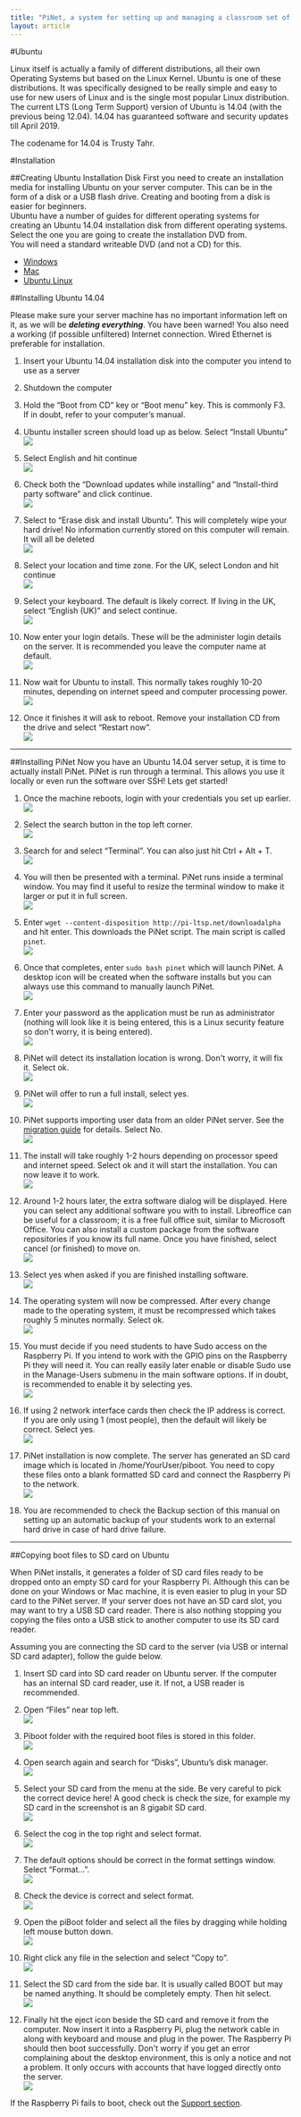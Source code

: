 ```yaml
---
title: "PiNet, a system for setting up and managing a classroom set of Raspberry Pis."
layout: article
---
```


#Ubuntu

Linux itself is actually a family of different distributions, all their
own Operating Systems but based on the Linux Kernel. Ubuntu is one of
these distributions. It was specifically designed to be really simple
and easy to use for new users of Linux and is the single most popular
Linux distribution. The current LTS (Long Term Support) version of
Ubuntu is 14.04 (with the previous being 12.04). 14.04 has guaranteed
software and security updates till April 2019.

The codename for 14.04 is Trusty Tahr.

#Installation

##Creating Ubuntu Installation Disk
First you need to create an installation media for installing Ubuntu on your server computer. This can be in the form of
a disk or a USB flash drive. Creating and booting from a disk is easier for beginners.   
Ubuntu have a number of guides for different operating systems for creating an Ubuntu 14.04 installation disk from 
different operating systems.   
Select the one you are going to create the installation DVD from.    
You will need a standard writeable DVD (and not a CD) for this.      
- [Windows](http://www.ubuntu.com/download/desktop/burn-a-dvd-on-windows)   
- [Mac](http://www.ubuntu.com/download/desktop/burn-a-dvd-on-mac-osx)   
- [Ubuntu Linux](http://www.ubuntu.com/download/desktop/burn-a-dvd-on-ubuntu)   

##Installing Ubuntu 14.04


Please make sure your server machine has no important information left
on it, as we will be ***deleting everything***. You have been warned!
You also need a working (if possible unfiltered) Internet connection.
Wired Ethernet is preferable for installation.

1.  Insert your Ubuntu 14.04 installation disk into the computer you
    intend to use as a server

2.  Shutdown the computer

3.  Hold the “Boot from CD” key or “Boot menu” key. This is commonly F3.
    If in doubt, refer to your computer’s manual.

4.  Ubuntu installer screen should load up as below. Select “Install
    Ubuntu”   
    ![](/assets/images/image2.jpeg)   
   
5.  Select English and hit continue   
    ![](/assets/images/image3.jpeg)
   
6.  Check both the “Download updates while installing” and
    “Install-third party software” and click
    continue.   
    ![](/assets/images/image4.jpeg)   
   
7.  Select to “Erase disk and install Ubuntu”. This will completely wipe
    your hard drive! No information currently stored on this computer
    will remain. It will all be deleted    
    ![](/assets/images/image5.jpeg)   
   
8.  Select your location and time zone. For the UK, select London and
    hit continue       
    ![](/assets/images/image6.jpeg)   
   
9.  Select your keyboard. The default is likely correct. If living in
    the UK, select “English (UK)” and select
    continue.   
    ![](/assets/images/image7.jpeg)
   
10. Now enter your login details. These will be the administer login
    details on the server. It is recommended you leave the computer name
    at default.   
    ![](/assets/images/image8.jpeg)

11. Now wait for Ubuntu to install. This normally takes roughly 10-20
    minutes, depending on internet speed and computer processing power.   
    ![](/assets/images/image9.jpeg)

12. Once it finishes it will ask to reboot. Remove your installation CD
    from the drive and select “Restart now”.   
    ![](/assets/images/image10.jpeg)   

---

##Installing PiNet
Now you have an Ubuntu 14.04 server setup, it is time to actually install PiNet. PiNet is run through a terminal.
This allows you use it locally or even run the software over SSH!
Lets get started!   

1.  Once the machine reboots, login with your credentials you set up
    earlier.   
    ![](/assets/images/image11.jpeg)

2.  Select the search button in the top left corner.   
    ![](/assets/images/install-ltsp-3.jpeg)

3.  Search for and select “Terminal”. You can also just hit Ctrl + Alt +
    T.   
    ![](/assets/images/install-ltsp-4.jpeg)

4.  You will then be presented with a terminal. PiNet runs inside a
    terminal window. You may find it useful to resize the terminal
    window to make it larger or put it in full screen.   
    ![](/assets/images/install-ltsp-5.jpeg)

5.  Enter ```wget --content-disposition http://pi-ltsp.net/downloadalpha```
    and hit enter. This downloads the PiNet script. The main script is called ```pinet```.    
    ![](/assets/images/install-ltsp-7.jpeg)

6.  Once that completes, enter ```sudo bash pinet``` which will launch
    PiNet. A desktop icon will be created when the software installs but 
    you can always use this command to manually launch PiNet.   
    ![](/assets/images/install-ltsp-9.jpeg)

7.  Enter your password as the application must be run as administrator 
    (nothing will look like it is being entered, this is a Linux security feature so don't worry, it is being entered).   
    ![](/assets/images/install-ltsp-10.jpeg)   
       
8.  PiNet will detect its installation location is wrong. Don't worry, 
    it will fix it. Select ok.  
    ![](/assets/images/install-ltsp-11.jpeg)   
    
9.  PiNet will offer to run a full install, select yes.  
    ![](/assets/images/install-ltsp-12.jpeg)   
    
10. PiNet supports importing user data from an older PiNet server. 
    See the [migration guide](../manage-users/migration.html) for details. Select No.   
    ![](/assets/images/install-ltsp-14.jpeg)   

9.  The install will take roughly 1-2 hours depending on processor speed
    and internet speed. Select ok and it will start the installation.
    You can now leave it to work.   
    ![](/assets/images/install-ltsp-15.jpeg)

10. Around 1-2 hours later, the extra software dialog will be displayed.
    Here you can select any additional software you with to install.
    Libreoffice can be useful for a classroom; it is a free full office
    suit, similar to Microsoft Office. You can also install a custom
    package from the software repositories if you know its full name.
    Once you have finished, select cancel (or finished) to move on.   
    ![](/assets/images/image20.jpeg)

11. Select yes when asked if you are finished installing software.   
    ![](/assets/images/image21.jpeg)

12. The operating system will now be compressed. After every change made
    to the operating system, it must be recompressed which takes roughly
    5 minutes normally. Select ok.   
    ![](/assets/images/image22.jpeg)
  
14. You must decide if you need students to have Sudo access on
    the Raspberry Pi. If you intend to work with the GPIO pins on the
    Raspberry Pi they will need it. You can really easily later enable
    or disable Sudo use in the Manage-Users submenu in the main software
    options. If in doubt, is recommended to enable it by selecting yes.   
    ![](/assets/images/image24.jpeg)   

13. If using 2 network interface cards then check the IP address is
    correct. If you are only using 1 (most people), then the default
    will likely be correct. Select yes.   
    ![](/assets/images/image23.jpeg)   

15. PiNet installation is now complete. The server has generated an
    SD card image which is located in /home/YourUser/piboot.
    You need to copy these files onto a blank formatted SD card and
    connect the Raspberry Pi to the network.   
    ![](/assets/images/image25.jpeg)

16. You are recommended to check the Backup section of this manual on
    setting up an automatic backup of your students work to an external
    hard drive in case of hard drive failure. 

------

##Copying boot files to SD card on Ubuntu

When PiNet installs, it generates a folder of SD card files ready to be dropped onto an empty SD card for your Raspberry Pi.
Although this can be done on your Windows or Mac machine, it is even easier to plug in your SD card to the PiNet server.
If your server does not have an SD card slot, you may want to try a USB SD card reader.
There is also nothing stopping you copying the files onto a USB stick to another computer to use its SD card reader.

Assuming you are connecting the SD card to the server (via USB or internal SD card adapter), follow the guide below.

1.  Insert SD card into SD card reader on Ubuntu server. If the computer
    has an internal SD card reader, use it. If not, a USB reader is
    recommended.

2.  Open “Files” near top left.   
    ![](/assets/images/image26.jpeg)

3.  Piboot folder with the required boot files is stored in this
    folder.   
    ![](/assets/images/image27.jpeg)

4.  Open search again and search for “Disks”, Ubuntu’s disk manager.   
    ![](/assets/images/image28.jpeg)

5.  Select your SD card from the menu at the side. Be very careful to
    pick the correct device here! A good check is check the size, for
    example my SD card in the screenshot is an 8 gigabit SD card.   
    ![](/assets/images/image29.jpeg)

6.  Select the cog in the top right and select format.   
    ![](/assets/images/image30.jpeg)

7.  The default options should be correct in the format settings window.
    Select “Format…”.   
    ![](/assets/images/image31.jpeg)

8.  Check the device is correct and select format.   
    ![](/assets/images/image32.jpeg)

9.  Open the piBoot folder and select all the files by dragging while
    holding left mouse button down.    
    ![](/assets/images/image33.jpeg)

10. Right click any file in the selection and select “Copy to”.   
    ![](/assets/images/image34.jpeg)

11. Select the SD card from the side bar. It is usually called BOOT but
    may be named anything. It should be completely empty. Then hit
    select.   
    ![](/assets/images/image35.jpeg)

12. Finally hit the eject icon beside the SD card and remove it from the
    computer. Now insert it into a Raspberry Pi, plug the network cable
    in along with keyboard and mouse and plug in the power. The
    Raspberry Pi should then boot successfully. Don't worry if you get an error complaining about the desktop environment, this is only a notice and not a problem. It only occurs with accounts that have logged directly onto the server.    
    ![](/assets/images/image36.jpeg)

If the Raspberry Pi fails to boot, check out the [Support section](../support.html).
